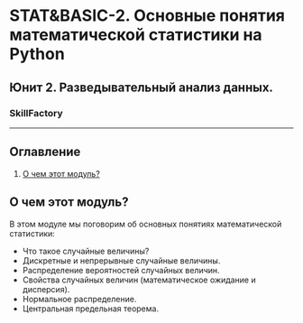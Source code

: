 # STAT&BASIC-2. Основные понятия математической статистики на Python
## Юнит 2. Разведывательный анализ данных. 
### SkillFactory
---
## Оглавление  
1. [О чем этот модуль?](https://github.com/luhakv/study_works/blob/master/SkillFactory/unit_2/STAT%26BASIC_2/README.md#О-чем-этот-модуль?)  

## О чем этот модуль?
В этом модуле мы поговорим об основных понятиях математической статистики:  
- Что такое случайные величины?  
- Дискретные и непрерывные случайные величины.  
- Распределение вероятностей случайных величин.  
- Свойства случайных величин (математическое ожидание и дисперсия).  
- Нормальное распределение.  
- Центральная предельная теорема.
